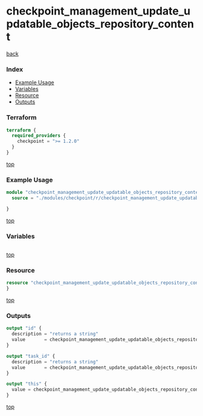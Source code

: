 # checkpoint_management_update_updatable_objects_repository_content

[back](../checkpoint.md)

### Index

- [Example Usage](#example-usage)
- [Variables](#variables)
- [Resource](#resource)
- [Outputs](#outputs)

### Terraform

```terraform
terraform {
  required_providers {
    checkpoint = ">= 1.2.0"
  }
}
```

[top](#index)

### Example Usage

```terraform
module "checkpoint_management_update_updatable_objects_repository_content" {
  source = "./modules/checkpoint/r/checkpoint_management_update_updatable_objects_repository_content"

}
```

[top](#index)

### Variables

```terraform
```

[top](#index)

### Resource

```terraform
resource "checkpoint_management_update_updatable_objects_repository_content" "this" {
}
```

[top](#index)

### Outputs

```terraform
output "id" {
  description = "returns a string"
  value       = checkpoint_management_update_updatable_objects_repository_content.this.id
}

output "task_id" {
  description = "returns a string"
  value       = checkpoint_management_update_updatable_objects_repository_content.this.task_id
}

output "this" {
  value = checkpoint_management_update_updatable_objects_repository_content.this
}
```

[top](#index)